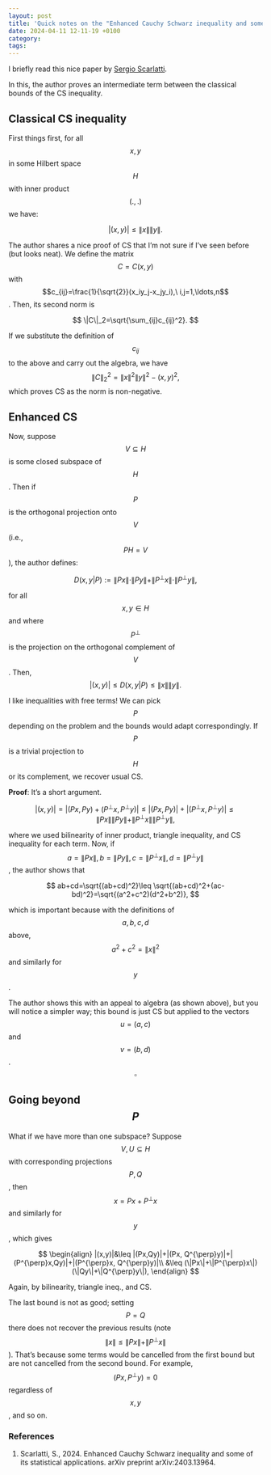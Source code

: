 ```yaml
---
layout: post 
title: 'Quick notes on the "Enhanced Cauchy Schwarz inequality and some of its statistical applications'
date: 2024-04-11 12-11-19 +0100
category:
tags:
---
```


I briefly read this nice paper by [Sergio Scarlatti](#Scarlatti;2024).

In this, the author proves an intermediate term between the classical bounds of the CS inequality.

## Classical CS inequality

First things first, for all $$x,y$$ in some Hilbert space $$H$$ with inner product $$(.,.)$$ we have:

$$
|(x,y)|\leq \|x\|\|y\|.
$$

The author shares a nice proof of CS that I’m not sure if I’ve seen before (but looks neat). We define the matrix $$C=C(x,y)$$ with $$c_{ij}=\frac{1}{\sqrt{2}}(x_iy_j-x_jy_i),\ i,j=1,\ldots,n$$. Then, its second norm is

$$
\|C\|_2=\sqrt{\sum_{ij}c_{ij}^2}.
$$

If we substitute the definition of $$c_{ij}$$ to the above and carry out the algebra, we have
$$\|C\|^2_2=\|x\|^2\|y\|^2-(x,y)^2,$$
which proves CS as the norm is non-negative.

## Enhanced CS

Now, suppose $$V\subseteq H$$ is some closed subspace of $$H$$. Then if $$P$$ is the orthogonal projection onto $$V$$ (i.e., $$PH=V$$), the author defines:

$$
D(x,y|P):=\|Px\|\cdot \|Py\|+\|P^{\perp}x\|\cdot \|P^{\perp}y\|,
$$

for all $$x,y\in H$$ and where $$P^{\perp}$$ is the projection on the orthogonal complement of $$V$$. Then,
$$|(x,y)|\leq D(x,y|P)\leq \|x\|\|y\|.$$

I like inequalities with free terms! We can pick $$P$$ depending on the problem and the bounds would adapt correspondingly. If $$P$$ is a trivial projection to $$H$$ or its complement, we recover usual CS.

**Proof**: It’s a short argument.

$$|(x,y)|=|(Px,Py)+(P^{\perp}x, P^{\perp}y)|\leq |(Px,Py)|+|(P^{\perp}x, P^{\perp}y)|\leq \|Px\|\|Py\|+\|P^{\perp}x\|\|P^{\perp}y\|,$$

where we used bilinearity of inner product, triangle inequality, and CS inequality for each term. Now, if $$a=\|Px\|, b=\|Py\|, c=\|P^{\perp}x\|, d=\|P^{\perp}y\|$$, the author shows that

$$
ab+cd=\sqrt{(ab+cd)^2}\leq \sqrt{(ab+cd)^2+(ac-bd)^2}=\sqrt{(a^2+c^2)(d^2+b^2)},
$$

which is important because with the definitions of $$a,b,c,d$$ above, $$a^2+c^2=\|x\|^2$$ and similarly for $$y$$.

The author shows this with an appeal to algebra (as shown above), but you will notice a simpler way; this bound is just CS but applied to the vectors $$u=(a,c)$$ and $$v=(b,d)$$. $$\square$$

## Going beyond $$P$$

What if we have more than one subspace? Suppose $$V, U\subseteq H$$ with corresponding projections $$P,Q$$, then $$x=Px+P^{\perp}x$$ and similarly for $$y$$, which gives

$$
\begin{align}
|(x,y)|&\leq |(Px,Qy)|+|(Px, Q^{\perp}y)|+|(P^{\perp}x,Qy)|+|(P^{\perp}x, Q^{\perp}y)|\\
&\leq (\|Px\|+\|P^{\perp}x\|)(\|Qy\|+\|Q^{\perp}y\|),
\end{align}
$$

Again, by bilinearity, triangle ineq., and CS.

The last bound is not as good; setting $$P=Q$$ there does not recover the previous results (note $$\|x\|\leq \|Px\|+\|P^{\perp}x\|$$). That’s because some terms would be cancelled from the first bound but are not cancelled from the second bound. For example, $$(Px, P^{\perp}y)=0$$ regardless of $$x,y$$, and so on.

### References

1. <a name='Scarlatti;2024'>Scarlatti, S., 2024. Enhanced Cauchy Schwarz inequality and some of its statistical applications. arXiv preprint arXiv:2403.13964.
   </a>
